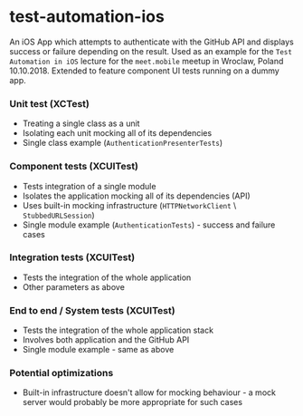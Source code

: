 # test-automation-ios

An iOS App which attempts to authenticate with the GitHub API and displays success or failure depending on the result. Used as an example for the `Test Automation in iOS` lecture for the `meet.mobile` meetup in Wroclaw, Poland 10.10.2018. Extended to feature component UI tests running on a dummy app.

### Unit test (XCTest)
- Treating a single class as a unit
- Isolating each unit mocking all of its dependencies
- Single class example (`AuthenticationPresenterTests`)

### Component tests (XCUITest)
- Tests integration of a single module
- Isolates the application mocking all of its dependencies (API)
- Uses built-in mocking infrastructure (`HTTPNetworkClient` \ `StubbedURLSession`)
- Single module example (`AuthenticationTests`) - success and failure cases

### Integration tests (XCUITest)
- Tests the integration of the whole application
- Other parameters as above

### End to end / System tests (XCUITest)
- Tests the integration of the whole application stack
- Involves both application and the GitHub API
- Single module example - same as above

### Potential optimizations
- Built-in infrastructure doesn't allow for mocking behaviour - a mock server would probably be more appropriate for such cases
